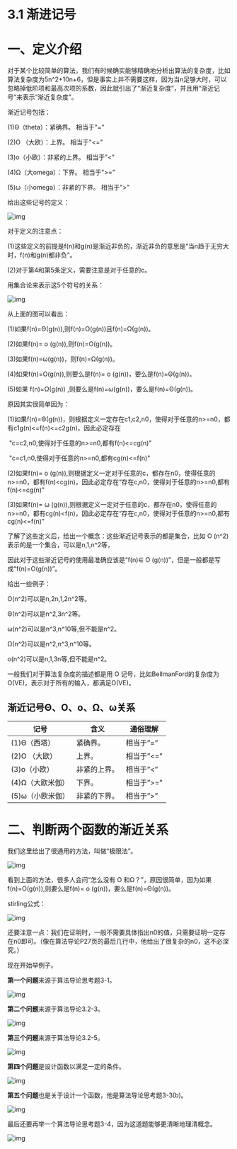 # 3.1 渐进记号

# 一、定义介绍

对于某个比较简单的算法，我们有时候确实能够精确地分析出算法的复杂度，比如算法复杂度为5n^2+10n+6，但是事实上并不需要这样，因为当n足够大时，可以忽略掉低阶项和最高次项的系数，因此就引出了“渐近复杂度”，并且用“渐近记号”来表示“渐近复杂度”。

渐近记号包括：

(1)Θ（theta）：紧确界。       相当于"="

(2)O （大欧）：上界。         相当于"<="

(3)o（小欧）：非紧的上界。    相当于"<"

(4)Ω（大omega）：下界。       相当于">="

(5)ω（小omega）：非紧的下界。 相当于">"

给出这些记号的定义：

![img](http://img.my.csdn.net/uploads/201301/10/1357827169_2899.GIF)

对于定义的注意点：

(1)这些定义的前提是f(n)和g(n)是渐近非负的，渐近非负的意思是“当n趋于无穷大时，f(n)和g(n)都非负”。

(2)对于第4和第5条定义，需要注意是对于任意的c。

用集合论来表示这5个符号的关系：

![img](http://img.my.csdn.net/uploads/201301/10/1357827200_3360.GIF)

从上面的图可以看出：

(1)如果f(n)=Θ(g(n)),则f(n)=O(g(n))且f(n)=Ω(g(n))。

(2)如果f(n)= o (g(n)),则f(n)=O(g(n))。

(3)如果f(n)=ω(g(n))，则f(n)=Ω(g(n))。

(4)如果f(n)=O(g(n)),则要么是f(n)= o (g(n))，要么是f(n)=Θ(g(n))。

(5)如果 f(n)=Ω(g(n)) ,则要么是f(n)=ω(g(n))，要么是f(n)=Θ(g(n))。

原因其实很简单因为：

(1)如果f(n)=Θ(g(n))，则根据定义一定存在c1,c2,n0，使得对于任意的n>=n0，都有c1g(n)<=f(n)<=c2g(n)，因此必定存在

​        "c=c2,n0,使得对于任意的n>=n0,都有f(n)<=cg(n)"

​        "c=c1,n0,使得对于任意的n>=n0,都有cg(n)<=f(n)"

(2)如果f(n)= o (g(n)),则根据定义一定对于任意的c，都存在n0，使得任意的n>=n0，都有f(n)<cg(n)，因此必定存在“存在c,n0，使得对于任意的n>=n0,都有f(n)<=cg(n)”

(3)如果f(n)=  ω (g(n)),则根据定义一定对于任意的c，都存在n0，使得任意的n>=n0，都有cg(n)<f(n)，因此必定存在“存在c,n0，使得对于任意的n>=n0,都有cg(n)<=f(n)”

了解了这些定义后，给出一个概念：这些渐近记号表示的都是集合，比如 O (n^2)表示的是一个集合，可以是n,1,n^2等，

因此对于这些渐近记号的使用最准确应该是“f(n)∈ O (g(n))”，但是一般都是写成“f(n)=O(g(n))”。

给出一些例子：

O(n^2)可以是n,2n,1,2n^2等。

Θ(n^2)可以是n^2,3n^2等。

ω(n^2)可以是n^3,n^10等,但不能是n^2。

Ω(n^2)可以是n^2,n^3,n^10等。

o(n^2)可以是n,1,3n等,但不能是n^2。

一般我们对于算法复杂度的描述都是用 O 记号，比如BellmanFord的复杂度为O(VE)，表示对于所有的输入，都满足O(VE)。

## 渐近记号Θ、Ο、o、Ω、ω关系

| 记号             | 含义         | 通俗理解   |
| ---------------- | ------------ | ---------- |
| (1)Θ（西塔）     | 紧确界。     | 相当于”=”  |
| (2)O （大欧）    | 上界。       | 相当于”<=” |
| (3)o（小欧）     | 非紧的上界。 | 相当于”<”  |
| (4)Ω（大欧米伽） | 下界。       | 相当于”>=” |
| (5)ω（小欧米伽） | 非紧的下界。 | 相当于”>”  |

# 二、判断两个函数的渐近关系

我们这里给出了很通用的方法，叫做“极限法”。

![img](http://img.my.csdn.net/uploads/201301/10/1357827214_9248.GIF)

看到上面的方法，很多人会问“怎么没有 O 和Ω？”，原因很简单，因为如果f(n)=O(g(n)),则要么是f(n)= o (g(n))，要么是f(n)=Θ(g(n))。

stirling公式：

![img](http://img.my.csdn.net/uploads/201301/10/1357827225_2963.GIF)

还要注意一点：我们在证明时，一般不需要具体指出n0的值，只需要证明一定存在n0即可。（像在算法导论P27页的最后几行中，他给出了很复杂的n0，这不必深究。）

现在开始举例子。

**第一个问题**来源于算法导论思考题3-1。

![img](http://img.my.csdn.net/uploads/201301/10/1357827235_5010.GIF)

**第二个问题**来源于算法导论3.2-3。

![img](http://img.my.csdn.net/uploads/201301/10/1357827246_9460.GIF)

**第三个问题**来源于算法导论3.2-5。

![img](http://img.my.csdn.net/uploads/201301/10/1357827255_7772.GIF)

**第四个问题**是设计函数以满足一定的条件。

![img](http://img.my.csdn.net/uploads/201301/10/1357827262_2340.GIF)

**第五个问题**也是关于设计一个函数，他是算法导论思考题3-3(b)。

![img](http://img.my.csdn.net/uploads/201301/10/1357827270_2051.GIF)

最后还要再举一个算法导论思考题3-4，因为这道题能够更清晰地理清概念。

![img](http://img.my.csdn.net/uploads/201301/10/1357829456_2640.GIF)
